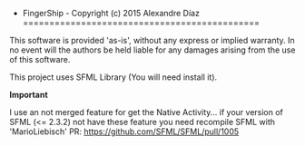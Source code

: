 + FingerShip - Copyright (c) 2015 Alexandre Díaz
=============================================

This software is provided 'as-is', without any express or implied
warranty. In no event will the authors be held liable for any damages
arising from the use of this software.


This project uses SFML Library (You will need install it).

**Important**

I use an not merged feature for get the Native Activity... if your version of SFML (<= 2.3.2) not have these feature you need recompile SFML with 'MarioLiebisch' PR: https://github.com/SFML/SFML/pull/1005